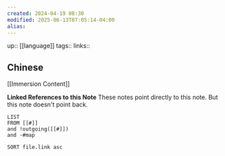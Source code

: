 ```yaml
---
created: 2024-04-19 08:30
modified: 2025-06-13T07:05:14-04:00
alias: 
---
```

up::  [[language]]
tags:: 
links::
## Chinese 
[[Immersion Content]]

**Linked References to this Note**
These notes point directly to this note. But this note doesn't point back.
```dataview
LIST
FROM [[#]]
and !outgoing([[#]])
and -#map

SORT file.link asc
```



